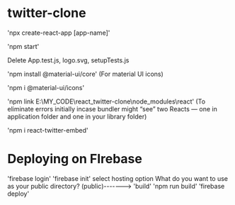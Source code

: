# twitter-clone  

'npx create-react-app [app-name]'  

'npm start'  

Delete App.test.js, logo.svg, setupTests.js  

'npm install @material-ui/core' (For material UI icons)

'npm i @material-ui/icons'

'npm link E:\MY_CODE\react_twitter-clone\node_modules\react' (To eliminate errors initially incase bundler might “see” two Reacts — one in application folder and one in your library folder) 

'npm i react-twitter-embed'


# Deploying on FIrebase
'firebase login'
'firebase init'
select hosting option
What do you want to use as your public directory? (public)-------> 'build'
'npm run build'
'firebase deploy'